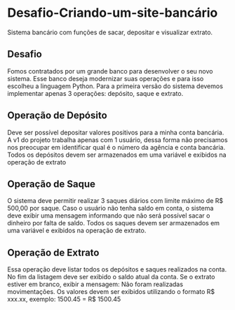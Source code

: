 # Desafio-Criando-um-site-bancário
Sistema bancário com funções de sacar, depositar e visualizar extrato.

## Desafio
Fomos contratados por um grande banco para desenvolver o
seu novo sistema. Esse banco deseja modernizar suas
operações e para isso escolheu a linguagem Python. Para a
primeira versão do sistema devemos implementar apenas 3
operações: depósito, saque e extrato.

## Operação de Depósito
Deve ser possível depositar valores positivos para a minha
conta bancária. A v1 do projeto trabalha apenas com 1
usuário, dessa forma não precisamos nos preocupar em
identificar qual é o número da agência e conta bancária. Todos
os depósitos devem ser armazenados em uma variável e
exibidos na operação de extrato

## Operação de Saque
O sistema deve permitir realizar 3 saques diários com limite
máximo de R$ 500,00 por saque. Caso o usuário não tenha
saldo em conta, o sistema deve exibir uma mensagem
informando que não será possível sacar o dinheiro por falta de
saldo. Todos os saques devem ser armazenados em uma
variável e exibidos na operação de extrato.

## Operação de Extrato
Essa operação deve listar todos os depósitos e saques
realizados na conta. No fim da listagem deve ser exibido o
saldo atual da conta. Se o extrato estiver em branco, exibir a
mensagem: Não foram realizadas movimentações.
Os valores devem ser exibidos utilizando o formato R$ xxx.xx,
exemplo:
1500.45 = R$ 1500.45

